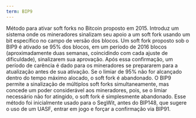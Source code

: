 ```yaml
---
term: BIP9
---
```


Método para ativar soft forks no Bitcoin proposto em 2015. Introduz um sistema onde os mineradores sinalizam seu apoio a um soft fork usando um bit específico no campo de versão dos blocos. Um soft fork proposto sob o BIP9 é ativado se 95% dos blocos, em um período de 2016 blocos (aproximadamente duas semanas, coincidindo com cada ajuste de dificuldade), sinalizarem sua aprovação. Após essa confirmação, um período de carência é dado para os mineradores se prepararem para a atualização antes de sua ativação. Se o limiar de 95% não for alcançado dentro do tempo máximo alocado, o soft fork é abandonado. O BIP9 permite a sinalização de múltiplos soft forks simultaneamente, mas concede um poder considerável aos mineradores, pois, se o limiar necessário não for atingido, o soft fork é simplesmente abandonado. Esse método foi inicialmente usado para o SegWit, antes do BIP148, que sugere o uso de um UASF, entrar em jogo e forçar a confirmação via BIP91.